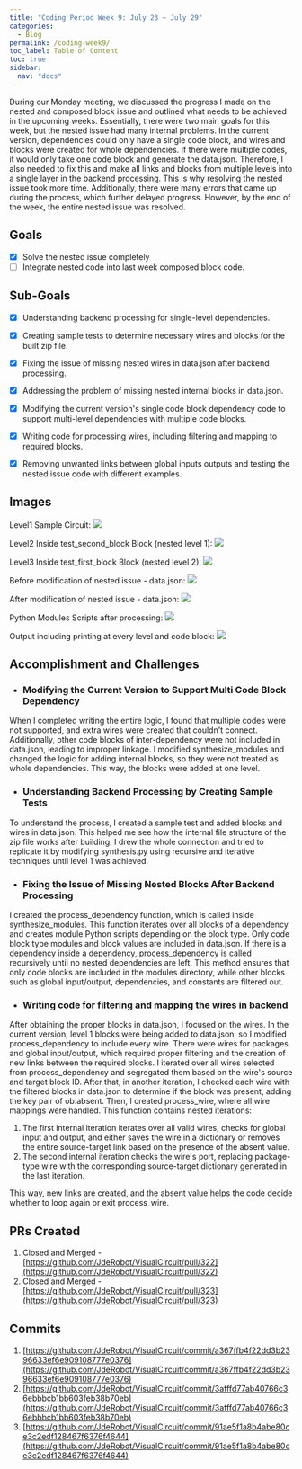 ```yaml
---
title: "Coding Period Week 9: July 23 ~ July 29"
categories:
  - Blog
permalink: /coding-week9/
toc_label: Table of Content
toc: true
sidebar:
  nav: "docs"
---
```




During our Monday meeting, we discussed the progress I made on the nested and composed block issue and outlined what needs to be achieved in the upcoming weeks. Essentially, there were two main goals for this week, but the nested issue had many internal problems. In the current version, dependencies could only have a single code block, and wires and blocks were created for whole dependencies. If there were multiple codes, it would only take one code block and generate the data.json. Therefore, I also needed to fix this and make all links and blocks from multiple levels into a single layer in the backend processing. This is why resolving the nested issue took more time. Additionally, there were many errors that came up during the process, which further delayed progress. However, by the end of the week, the entire nested issue was resolved.

## Goals
- [x] Solve the nested issue completely
- [ ] Integrate nested code into last week composed block code.

## Sub-Goals
- [x] Understanding backend processing for single-level dependencies.
- [x] Creating sample tests to determine necessary wires and blocks for the built zip file.
- [x] Fixing the issue of missing nested wires in data.json after backend processing.
- [x] Addressing the problem of missing nested internal blocks in data.json.
- [x] Modifying the current version's single code block dependency code to support multi-level dependencies with multiple code blocks.
- [x] Writing code for processing wires, including filtering and mapping to required blocks.
- [x] Removing unwanted links between global inputs outputs and testing the nested issue code with different examples.




## Images
Level1 Sample Circuit:
![](../assets/images/seventeen.png)

Level2 Inside test_second_block Block (nested level 1):
![](../assets/images/eighteen.png)

Level3 Inside test_first_block Block (nested level 2):
![](../assets/images/nineteen.png)

Before modification of nested issue - data.json:
![](../assets/images/twentyone.png)

After modification of nested issue - data.json:
![](../assets/images/twentytwo.png)

Python Modules Scripts after processing:
![](../assets/images/twenty.png)

Output including printing at every level and code block:
![](../assets/images/twentythree.png)


## Accomplishment and Challenges

* ### Modifying the Current Version to Support Multi Code Block Dependency

When I completed writing the entire logic, I found that multiple codes were not supported, and extra wires were created that couldn't connect. Additionally, other code blocks of inter-dependency were not included in data.json, leading to improper linkage. I modified synthesize_modules and changed the logic for adding internal blocks, so they were not treated as whole dependencies. This way, the blocks were added at one level.

* ### Understanding Backend Processing by Creating Sample Tests
To understand the process, I created a sample test and added blocks and wires in data.json. This helped me see how the internal file structure of the zip file works after building. I drew the whole connection and tried to replicate it by modifying synthesis.py using recursive and iterative techniques until level 1 was achieved.

* ### Fixing the Issue of Missing Nested Blocks After Backend Processing
I created the process_dependency function, which is called inside synthesize_modules. This function iterates over all blocks of a dependency and creates module Python scripts depending on the block type. Only code block type modules and block values are included in data.json. If there is a dependency inside a dependency, process_dependency is called recursively until no nested dependencies are left. This method ensures that only code blocks are included in the modules directory, while other blocks such as global input/output, dependencies, and constants are filtered out.

* ### Writing code for filtering and mapping the wires in backend
After obtaining the proper blocks in data.json, I focused on the wires. In the current version, level 1 blocks were being added to data.json, so I modified process_dependency to include every wire. There were wires for packages and global input/output, which required proper filtering and the creation of new links between the required blocks. I iterated over all wires selected from process_dependency and segregated them based on the wire's source and target block ID. After that, in another iteration, I checked each wire with the filtered blocks in data.json to determine if the block was present, adding the key pair of ob:absent. Then, I created process_wire, where all wire mappings were handled. This function contains nested iterations:

1. The first internal iteration iterates over all valid wires, checks for global input and output, and either saves the wire in a dictionary or removes the entire source-target link based on the presence of the absent value.
2. The second internal iteration checks the wire's port, replacing package-type wire with the corresponding source-target dictionary generated in the last iteration.

This way, new links are created, and the absent value helps the code decide whether to loop again or exit process_wire.


## PRs Created
1. Closed and Merged - [https://github.com/JdeRobot/VisualCircuit/pull/322](https://github.com/JdeRobot/VisualCircuit/pull/322)
1. Closed and Merged - [https://github.com/JdeRobot/VisualCircuit/pull/323](https://github.com/JdeRobot/VisualCircuit/pull/323)

## Commits
1. [https://github.com/JdeRobot/VisualCircuit/commit/a367ffb4f22dd3b2396633ef6e909108777e0376](https://github.com/JdeRobot/VisualCircuit/commit/a367ffb4f22dd3b2396633ef6e909108777e0376)
1. [https://github.com/JdeRobot/VisualCircuit/commit/3afffd77ab40766c36ebbbcb1bb603feb38b70eb](https://github.com/JdeRobot/VisualCircuit/commit/3afffd77ab40766c36ebbbcb1bb603feb38b70eb)
1. [https://github.com/JdeRobot/VisualCircuit/commit/91ae5f1a8b4abe80ce3c2edf128467f6376f4644](https://github.com/JdeRobot/VisualCircuit/commit/91ae5f1a8b4abe80ce3c2edf128467f6376f4644)



